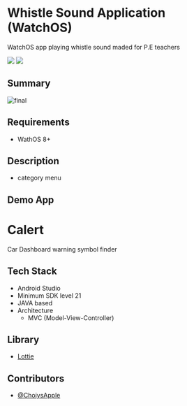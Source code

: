 # Whistle Sound Application (WatchOS)
WatchOS app playing whistle sound maded for P.E teachers

<img src="https://img.shields.io/badge/platform-firebase-blue">  <img src="https://img.shields.io/badge/platform-android-green"> 

## Summary

![final](https://user-images.githubusercontent.com/63048392/115654781-cf9e8500-a36c-11eb-96b6-550dc4d99f2e.png)

## Requirements
- WathOS 8+

## Description
- category menu


## Demo App


# Calert
Car Dashboard warning symbol finder


## Tech Stack
* Android Studio
* Minimum SDK level 21
* JAVA based
* Architecture
  * MVC (Model-View-Controller)

## Library
* [Lottie](https://airbnb.design/lottie/)

## Contributors
  * [@ChoiysApple](https://github.com/ChoiysApple)

